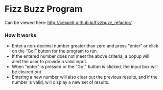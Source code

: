 Fizz Buzz Program
=================
Can be viewed here: http://cespirit.github.io/fizzbuzz_refactor/

<h3>How it works</h3>
<ul>
<li>Enter a non-decimal number greater than zero and press "enter" or click on the “Go!” button for the program to run.</li>
<li>If the entered number does not meet the above criteria, a popup will alert the user to provide a valid input.</li> 
<li>When "enter" is pressed or the "Go!" button is clicked, the input box will be cleared out.</li>
<li>Entering a new number will also clear out the previous results, and if the number is valid, will display a new set of results.</li>
</ul>

